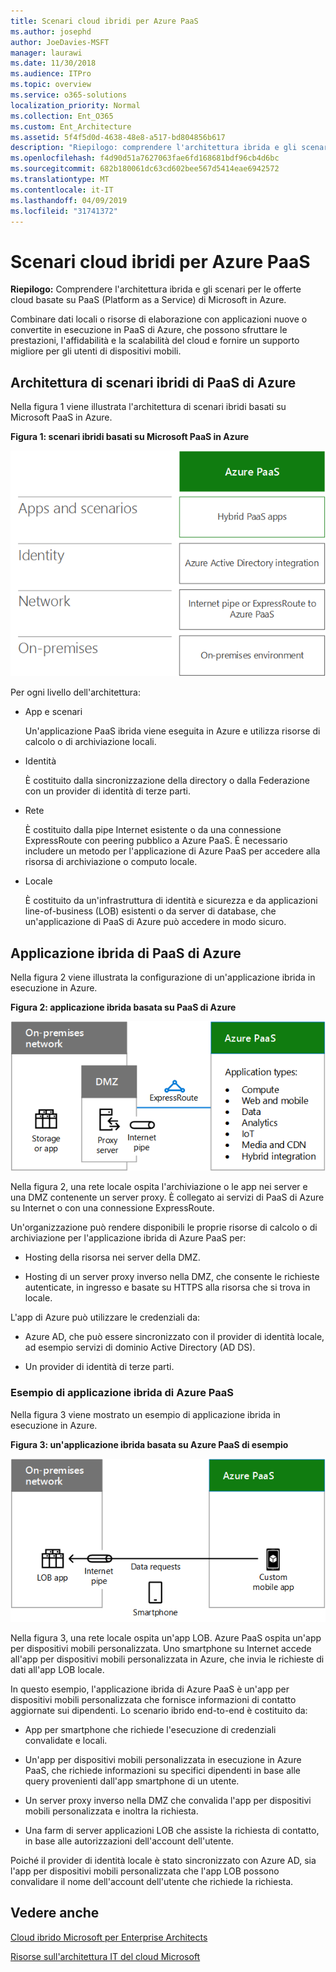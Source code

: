 ```yaml
---
title: Scenari cloud ibridi per Azure PaaS
ms.author: josephd
author: JoeDavies-MSFT
manager: laurawi
ms.date: 11/30/2018
ms.audience: ITPro
ms.topic: overview
ms.service: o365-solutions
localization_priority: Normal
ms.collection: Ent_O365
ms.custom: Ent_Architecture
ms.assetid: 5f4f5d0d-4638-48e8-a517-bd804856b617
description: "Riepilogo: comprendere l'architettura ibrida e gli scenari per le offerte cloud di Microsoft come servizio (PaaS) in Azure."
ms.openlocfilehash: f4d90d51a7627063fae6fd168681bdf96cb4d6bc
ms.sourcegitcommit: 682b180061dc63cd602bee567d5414eae6942572
ms.translationtype: MT
ms.contentlocale: it-IT
ms.lasthandoff: 04/09/2019
ms.locfileid: "31741372"
---
```

# <a name="hybrid-cloud-scenarios-for-azure-paas"></a>Scenari cloud ibridi per Azure PaaS

 **Riepilogo:** Comprendere l'architettura ibrida e gli scenari per le offerte cloud basate su PaaS (Platform as a Service) di Microsoft in Azure.
  
Combinare dati locali o risorse di elaborazione con applicazioni nuove o convertite in esecuzione in PaaS di Azure, che possono sfruttare le prestazioni, l'affidabilità e la scalabilità del cloud e fornire un supporto migliore per gli utenti di dispositivi mobili. 
  
## <a name="azure-paas-hybrid-scenario-architecture"></a>Architettura di scenari ibridi di PaaS di Azure

Nella figura 1 viene illustrata l'architettura di scenari ibridi basati su Microsoft PaaS in Azure.
  
**Figura 1: scenari ibridi basati su Microsoft PaaS in Azure**

![Scenari ibridi basati su Microsoft PaaS in Azure](media/Hybrid-Poster/Hybrid-Cloud-Stack-PaaS.png)
  
Per ogni livello dell'architettura:
  
- App e scenari
    
    Un'applicazione PaaS ibrida viene eseguita in Azure e utilizza risorse di calcolo o di archiviazione locali.
    
- Identità
    
    È costituito dalla sincronizzazione della directory o dalla Federazione con un provider di identità di terze parti.
    
- Rete
    
    È costituito dalla pipe Internet esistente o da una connessione ExpressRoute con peering pubblico a Azure PaaS. È necessario includere un metodo per l'applicazione di Azure PaaS per accedere alla risorsa di archiviazione o computo locale.
    
- Locale
    
    È costituito da un'infrastruttura di identità e sicurezza e da applicazioni line-of-business (LOB) esistenti o da server di database, che un'applicazione di PaaS di Azure può accedere in modo sicuro.
    
## <a name="azure-paas-hybrid-application"></a>Applicazione ibrida di PaaS di Azure

Nella figura 2 viene illustrata la configurazione di un'applicazione ibrida in esecuzione in Azure.
  
**Figura 2: applicazione ibrida basata su PaaS di Azure**

![Applicazione ibrida basata su PaaS di Azure](media/Hybrid-Poster/Hybrid-Cloud-Stack-PaaS-Apps.png)
  
Nella figura 2, una rete locale ospita l'archiviazione o le app nei server e una DMZ contenente un server proxy. È collegato ai servizi di PaaS di Azure su Internet o con una connessione ExpressRoute.
  
Un'organizzazione può rendere disponibili le proprie risorse di calcolo o di archiviazione per l'applicazione ibrida di Azure PaaS per:
  
- Hosting della risorsa nei server della DMZ.
    
- Hosting di un server proxy inverso nella DMZ, che consente le richieste autenticate, in ingresso e basate su HTTPS alla risorsa che si trova in locale.
    
L'app di Azure può utilizzare le credenziali da:
  
- Azure AD, che può essere sincronizzato con il provider di identità locale, ad esempio servizi di dominio Active Directory (AD DS).
    
- Un provider di identità di terze parti.
    
### <a name="example-azure-paas-hybrid-application"></a>Esempio di applicazione ibrida di Azure PaaS

Nella figura 3 viene mostrato un esempio di applicazione ibrida in esecuzione in Azure.
  
**Figura 3: un'applicazione ibrida basata su Azure PaaS di esempio**

![Esempio di un doma ibrido basato su Azure PaaS](media/Hybrid-Poster/Hybrid-Cloud-Stack-PaaS-Apps-Ex.png)
  
Nella figura 3, una rete locale ospita un'app LOB. Azure PaaS ospita un'app per dispositivi mobili personalizzata. Uno smartphone su Internet accede all'app per dispositivi mobili personalizzata in Azure, che invia le richieste di dati all'app LOB locale.
  
In questo esempio, l'applicazione ibrida di Azure PaaS è un'app per dispositivi mobili personalizzata che fornisce informazioni di contatto aggiornate sui dipendenti. Lo scenario ibrido end-to-end è costituito da:
  
- App per smartphone che richiede l'esecuzione di credenziali convalidate e locali.
    
- Un'app per dispositivi mobili personalizzata in esecuzione in Azure PaaS, che richiede informazioni su specifici dipendenti in base alle query provenienti dall'app smartphone di un utente.
    
- Un server proxy inverso nella DMZ che convalida l'app per dispositivi mobili personalizzata e inoltra la richiesta.
    
- Una farm di server applicazioni LOB che assiste la richiesta di contatto, in base alle autorizzazioni dell'account dell'utente.
    
Poiché il provider di identità locale è stato sincronizzato con Azure AD, sia l'app per dispositivi mobili personalizzata che l'app LOB possono convalidare il nome dell'account dell'utente che richiede la richiesta.
  
## <a name="see-also"></a>Vedere anche

[Cloud ibrido Microsoft per Enterprise Architects](microsoft-hybrid-cloud-for-enterprise-architects.md)
  
[Risorse sull'architettura IT del cloud Microsoft](microsoft-cloud-it-architecture-resources.md)

